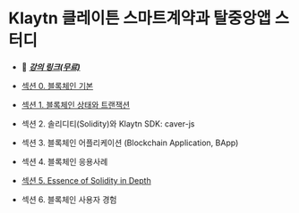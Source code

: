# Klaytn 클레이튼 스마트계약과 탈중앙앱 스터디

- 🔗 ***[강의 링크(무료)](https://www.inflearn.com/course/klaytn-%EC%8A%A4%EB%A7%88%ED%8A%B8%EA%B3%84%EC%95%BD%EA%B3%BC-%ED%83%88%EC%A4%91%EC%95%99%EC%95%B1#)***

- [섹션 0. 블록체인 기본](https://github.com/lbo728/BlockChainStudy/tree/main/Klaytn_%EC%8A%A4%EB%A7%88%ED%8A%B8%EA%B3%84%EC%95%BD_%ED%83%88%EC%A4%91%EC%95%99%EC%95%B1/00)
- [섹션 1. 블록체인 상태와 트랜잭션](https://github.com/lbo728/BlockChainStudy/tree/main/Klaytn_%EC%8A%A4%EB%A7%88%ED%8A%B8%EA%B3%84%EC%95%BD_%ED%83%88%EC%A4%91%EC%95%99%EC%95%B1/01)
- 섹션 2. 솔리디티(Solidity)와 Klaytn SDK: caver-js
- 섹션 3. 블록체인 어플리케이션 (Blockchain Application, BApp)
- 섹션 4. 블록체인 응용사례
- [섹션 5. Essence of Solidity in Depth](https://github.com/lbo728/BlockChainStudy/tree/main/Klaytn_%EC%8A%A4%EB%A7%88%ED%8A%B8%EA%B3%84%EC%95%BD_%ED%83%88%EC%A4%91%EC%95%99%EC%95%B1/05)
- 섹션 6. 블록체인 사용자 경험
